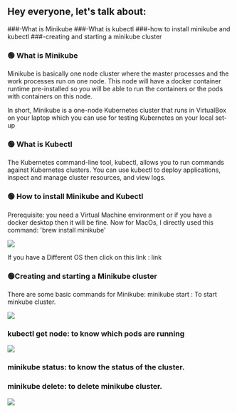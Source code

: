 ## Hey everyone, let's talk about:
###-What is Minikube
###-What is kubectl
###-how to install minikube and kubectl
###-creating and starting a minikube cluster

### 🟢 What is Minikube
Minikube is basically one node cluster where the master processes and the work processes run on one node. This node will have a docker container runtime pre-installed so you will be able to run the containers or the pods with containers on this node.

In short, Minikube is a one-node Kubernetes cluster that runs in VirtualBox on your laptop which you can use for testing Kubernetes on your local set-up

### 🟢 What is Kubectl
The Kubernetes command-line tool, kubectl, allows you to run commands against Kubernetes clusters. You can use kubectl to deploy applications, inspect and manage cluster resources, and view logs.

### 🟢 How to install Minikube and Kubectl

Prerequisite: you need a Virtual Machine environment or if you have a docker desktop then it will be fine.
Now for MacOs, I directly used this command:
'brew install minikube'

![](images/image1.png)

If you have a Different OS then click on this link :
link

### 🟢Creating and starting a Minikube cluster
There are some basic commands for Minikube:
minikube start : To start minkube cluster.

![](images/image2.png)


### kubectl get node: to know which pods are running

![](images/image3.png)


### minikube status: to know the status of the cluster.
### minikube delete: to delete minikube cluster.

![](images/image4.png)
